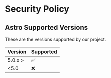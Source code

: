 # Security Policy

## Astro Supported Versions

These are the versions supported by our project.

| Version | Supported          |
| ------- | ------------------ |
| 5.0.x >  | :white_check_mark:|
| <5.0   | :x:                 |
